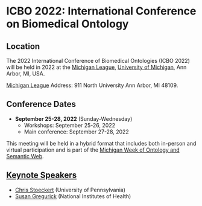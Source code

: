# ICBO 2022: International Conference on Biomedical Ontology

## Location

The 2022 International Conference of Biomedical Ontologies (ICBO 2022) will be held in 2022 at the [Michigan League](https://uunions.umich.edu/league/), [University of Michigan](https://umich.edu/), Ann Arbor, MI, USA. 

[Michigan League](https://uunions.umich.edu/league/) Address: 
911 North University Ann Arbor, MI 48109. 

## Conference Dates
- **September 25-28, 2022** (Sunday-Wednesday)
  - Workshops: September 25-26, 2022
  - Main conference: September 27-28, 2022 

This meeting will be held in a hybrid format that includes both in-person and virtual participation and is part of the [Michigan Week of Ontology and Semantic Web](michigan-week-of-ontology-and-semantic-web.md).

## [Keynote Speakers](keynote-speakers.md)
- [Chris Stoeckert](https://www.med.upenn.edu/apps/faculty/index.php/p6403) (University of Pennsylvania)
- [Susan Gregurick](https://datascience.nih.gov/director%E2%80%99s-corner) (National Institutes of Health)

